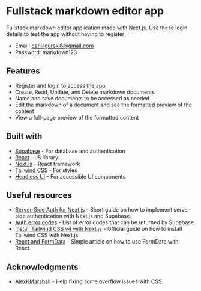 # Fullstack markdown editor app

Fullstack markdown editor application made with Next.js.
Use these login details to test the app without having to register:

- Email: daniilgurski6@gmail.com
- Password: markdown123

## Features

- Register and login to access the app
- Create, Read, Update, and Delete markdown documents
- Name and save documents to be accessed as needed
- Edit the markdown of a document and see the formatted preview of the content
- View a full-page preview of the formatted content

## Built with

- [Supabase](https://supabase.io/) - For database and authentication
- [React](https://reactjs.org/) - JS library
- [Next.js](https://nextjs.org/) - React framework
- [Tailwind CSS](https://tailwindcss.com/) - For styles
- [Headless UI](https://headlessui.dev/) - For accessible UI components

## Useful resources

- [Server-Side Auth for Next.js](https://supabase.com/docs/guides/auth/server-side/nextjs) - Short guide on how to implement server-side authentication with Next.js and Supabase.
- [Auth error codes](https://supabase.com/docs/guides/auth/debugging/error-codes) - List of error codes that can be returned by Supabase.
- [Install Tailwind CSS v4 with Next.js](https://tailwindcss.com/docs/installation/framework-guides/nextjs) - Official guide on how to install Tailwind CSS with Next.js.
- [React and FormData](https://reacttraining.com/blog/react-and-form-data) - Simple article on how to use FormData with React.

## Acknowledgments

- [AlexKMarshall](https://github.com/AlexKMarshall) - Help fixing some overflow issues with CSS.
